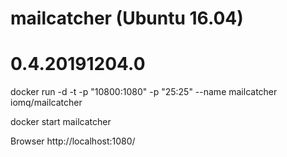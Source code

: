 
# mailcatcher (Ubuntu 16.04)

# 0.4.20191204.0

docker run -d -t -p "10800:1080" -p "25:25" --name mailcatcher iomq/mailcatcher

docker start mailcatcher

Browser
http://localhost:1080/
